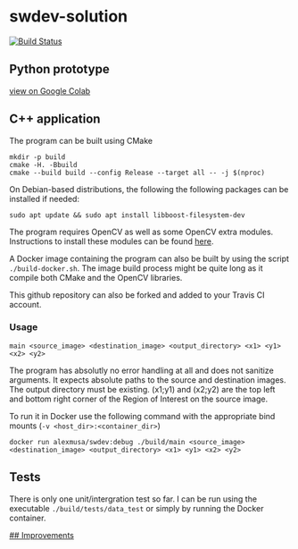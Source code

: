 # swdev-solution
[![Build Status](https://travis-ci.com/alexmusa/swdev-solution.svg?branch=main)](https://travis-ci.com/alexmusa/swdev-solution)

## Python prototype

[view on Google Colab](https://colab.research.google.com/drive/1C-zI13NTnUO7Os1E7_BNffgajfaj97-n?usp=sharing)

## C++ application

The program can be built using CMake
```
mkdir -p build
cmake -H. -Bbuild
cmake --build build --config Release --target all -- -j $(nproc)
```

On Debian-based distributions, the following the following packages can be installed if needed:
```
sudo apt update && sudo apt install libboost-filesystem-dev
```

The program requires OpenCV as well as some OpenCV extra modules. Instructions to install these modules can be found [here](https://docs.opencv.org/4.5.0/d7/d9f/tutorial_linux_install.html).

A Docker image containing the program can also be built by using the script `./build-docker.sh`. The image build process might be quite long as it compile both CMake and the OpenCV libraries.

This github repository can also be forked and added to your Travis CI account.

### Usage

```
main <source_image> <destination_image> <output_directory> <x1> <y1> <x2> <y2>
```
The program has absolutly no error handling at all and does not sanitize arguments. 
It expects absolute paths to the source and destination images. 
The output directory must be existing. 
(x1;y1) and (x2;y2) are the top left and bottom right corner of the Region of Interest on the source image.

To run it in Docker use the following command with the appropriate bind mounts (`-v <host_dir>:<container_dir>`) 
```
docker run alexmusa/swdev:debug ./build/main <source_image> <destination_image> <output_directory> <x1> <y1> <x2> <y2>
```

## Tests

There is only one unit/intergration test so far. I can be run using the executable `./build/tests/data_test` or simply by running the Docker container.

[## Improvements](doc/PossibleImprovements.md)
